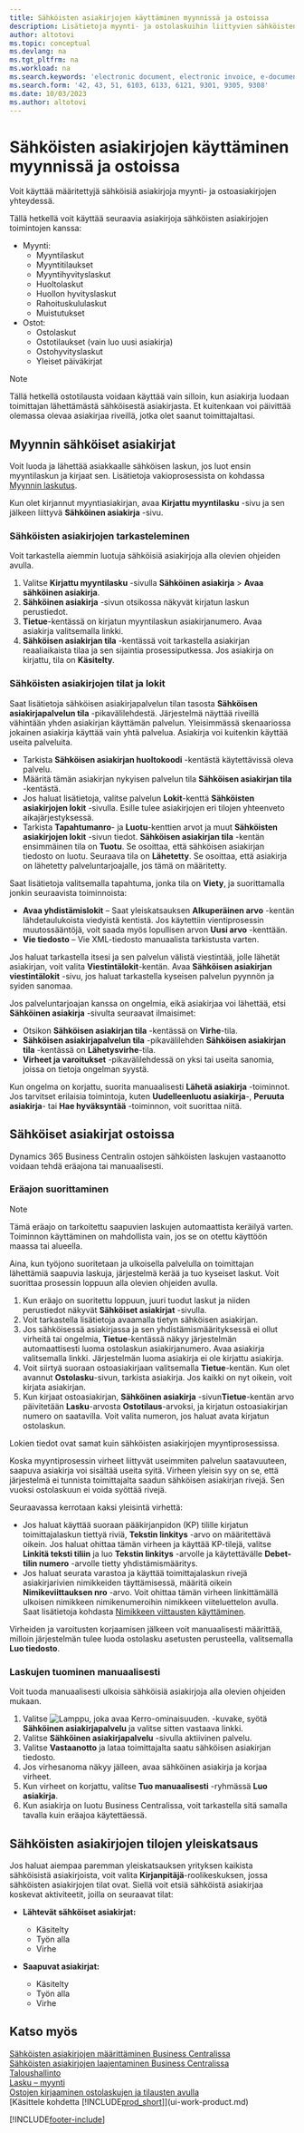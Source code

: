 ```yaml
---
title: Sähköisten asiakirjojen käyttäminen myynnissä ja ostoissa
description: Lisätietoja myynti- ja ostolaskuihin liittyvien sähköisten asiakirjojen toimintojen käyttämisestä.
author: altotovi
ms.topic: conceptual
ms.devlang: na
ms.tgt_pltfrm: na
ms.workload: na
ms.search.keywords: 'electronic document, electronic invoice, e-document, e-invoice, sales, purchase'
ms.search.form: '42, 43, 51, 6103, 6133, 6121, 9301, 9305, 9308'
ms.date: 10/03/2023
ms.author: altotovi
---
```


# <a name="use-e-documents-in-sales-and-purchases"></a>Sähköisten asiakirjojen käyttäminen myynnissä ja ostoissa

Voit käyttää määritettyjä sähköisiä asiakirjoja myynti- ja ostoasiakirjojen yhteydessä.

Tällä hetkellä voit käyttää seuraavia asiakirjoja sähköisten asiakirjojen toimintojen kanssa:  

- Myynti: 
    - Myyntilaskut
    - Myyntitilaukset
    - Myyntihyvityslaskut
    - Huoltolaskut
    - Huollon hyvityslaskut
    - Rahoituskululaskut
    - Muistutukset
- Ostot: 
    - Ostolaskut
    - Ostotilaukset (vain luo uusi asiakirja)
    - Ostohyvityslaskut
    - Yleiset päiväkirjat

> [!NOTE]
> Tällä hetkellä ostotilausta voidaan käyttää vain silloin, kun asiakirja luodaan toimittajan lähettämästä sähköisestä asiakirjasta. Et kuitenkaan voi päivittää olemassa olevaa asiakirjaa riveillä, jotka olet saanut toimittajaltasi.  

## <a name="e-documents-in-sales"></a>Myynnin sähköiset asiakirjat

Voit luoda ja lähettää asiakkaalle sähköisen laskun, jos luot ensin myyntilaskun ja kirjaat sen. Lisätietoja vakioprosessista on kohdassa [Myynnin laskutus](sales-how-invoice-sales.md).

Kun olet kirjannut myyntiasiakirjan, avaa **Kirjattu myyntilasku** -sivu ja sen jälkeen liittyvä **Sähköinen asiakirja** -sivu.

### <a name="view-e-documents"></a>Sähköisten asiakirjojen tarkasteleminen

Voit tarkastella aiemmin luotuja sähköisiä asiakirjoja alla olevien ohjeiden avulla.

1. Valitse **Kirjattu myyntilasku** -sivulla **Sähköinen asiakirja** \> **Avaa sähköinen asiakirja**.
2. **Sähköinen asiakirja** -sivun otsikossa näkyvät kirjatun laskun perustiedot.
3. **Tietue**-kentässä on kirjatun myyntilaskun asiakirjanumero. Avaa asiakirja valitsemalla linkki.
4. **Sähköisen asiakirjan tila** -kentässä voit tarkastella asiakirjan reaaliaikaista tilaa ja sen sijaintia prosessiputkessa. Jos asiakirja on kirjattu, tila on **Käsitelty**.

### <a name="e-document-statuses-and-logs"></a>Sähköisten asiakirjojen tilat ja lokit

Saat lisätietoja sähköisen asiakirjapalvelun tilan tasosta **Sähköisen asiakirjapalvelun tila** -pikavälilehdestä. Järjestelmä näyttää riveillä vähintään yhden asiakirjan käyttämän palvelun. Yleisimmässä skenaariossa jokainen asiakirja käyttää vain yhtä palvelua. Asiakirja voi kuitenkin käyttää useita palveluita.

- Tarkista **Sähköisen asiakirjan huoltokoodi** -kentästä käytettävissä oleva palvelu.
- Määritä tämän asiakirjan nykyisen palvelun tila **Sähköisen asiakirjan tila** -kentästä.
- Jos haluat lisätietoja, valitse palvelun **Lokit**-kenttä **Sähköisten asiakirjojen lokit** -sivulla. Esille tulee asiakirjojen eri tilojen yhteenveto aikajärjestyksessä.
- Tarkista **Tapahtumanro**- ja **Luotu**-kenttien arvot ja muut **Sähköisten asiakirjojen lokit** -sivun tiedot. **Sähköisen asiakirjan tila** -kentän ensimmäinen tila on **Tuotu**. Se osoittaa, että sähköisen asiakirjan tiedosto on luotu. Seuraava tila on **Lähetetty**. Se osoittaa, että asiakirja on lähetetty palveluntarjoajalle, jos tämä on määritetty.

Saat lisätietoja valitsemalla tapahtuma, jonka tila on **Viety**, ja suorittamalla jonkin seuraavista toiminnoista:

- **Avaa yhdistämislokit** – Saat yleiskatsauksen **Alkuperäinen arvo** -kentän lähdetaulukoista viedyistä kentistä. Jos käytettiin vientiprosessin muutossääntöjä, voit saada myös lopullisen arvon **Uusi arvo** -kenttään.
- **Vie tiedosto** – Vie XML-tiedosto manuaalista tarkistusta varten.

Jos haluat tarkastella itsesi ja sen palvelun välistä viestintää, jolle lähetät asiakirjan, voit valita **Viestintälokit**-kentän. Avaa **Sähköisen asiakirjan viestintälokit** -sivu, jos haluat tarkastella kyseisen palvelun pyynnön ja syiden sanomaa.

Jos palveluntarjoajan kanssa on ongelmia, eikä asiakirjaa voi lähettää, etsi **Sähköinen asiakirja** -sivulta seuraavat ilmaisimet:

- Otsikon **Sähköisen asiakirjan tila** -kentässä on **Virhe**-tila.
- **Sähköisen asiakirjapalvelun tila** -pikavälilehden **Sähköisen asiakirjan tila** -kentässä on **Lähetysvirhe**-tila.
- **Virheet ja varoitukset** -pikavälilehdessä on yksi tai useita sanomia, joissa on tietoja ongelman syystä.

Kun ongelma on korjattu, suorita manuaalisesti **Lähetä asiakirja** -toiminnot. Jos tarvitset erilaisia toimintoja, kuten **Uudelleenluotu asiakirja**-, **Peruuta asiakirja**- tai **Hae hyväksyntää** -toiminnon, voit suorittaa niitä.

## <a name="e-documents-in-purchases"></a>Sähköiset asiakirjat ostoissa

Dynamics 365 Business Centralin ostojen sähköisten laskujen vastaanotto voidaan tehdä eräajona tai manuaalisesti.

### <a name="run-the-batch-job"></a>Eräajon suorittaminen

> [!NOTE]
> Tämä eräajo on tarkoitettu saapuvien laskujen automaattista keräilyä varten. Toiminnon käyttäminen on mahdollista vain, jos se on otettu käyttöön maassa tai alueella.

Aina, kun työjono suoritetaan ja ulkoisella palvelulla on toimittajan lähettämiä saapuvia laskuja, järjestelmä kerää ja tuo kyseiset laskut. Voit suorittaa prosessin loppuun alla olevien ohjeiden avulla.

1. Kun eräajo on suoritettu loppuun, juuri tuodut laskut ja niiden perustiedot näkyvät **Sähköiset asiakirjat** -sivulla.
2. Voit tarkastella lisätietoja avaamalla tietyn sähköisen asiakirjan.
3. Jos sähköisessä asiakirjassa ja sen yhdistämismäärityksessä ei ollut virheitä tai ongelmia, **Tietue**-kentässä näkyy järjestelmän automaattisesti luoma ostolaskun asiakirjanumero. Avaa asiakirja valitsemalla linkki. Järjestelmän luoma asiakirja ei ole kirjattu asiakirja.
4. Voit siirtyä suoraan ostoasiakirjaan valitsemalla **Tietue**-kentän. Kun olet avannut **Ostolasku**-sivun, tarkista asiakirja. Jos kaikki on nyt oikein, voit kirjata asiakirjan.
5. Kun kirjaat ostoasiakirjan, **Sähköinen asiakirja** -sivun**Tietue**-kentän arvo päivitetään **Lasku**-arvosta **Ostotilaus**-arvoksi, ja kirjatun ostoasiakirjan numero on saatavilla. Voit valita numeron, jos haluat avata kirjatun ostolaskun.

Lokien tiedot ovat samat kuin sähköisten asiakirjojen myyntiprosessissa.

Koska myyntiprosessin virheet liittyvät useimmiten palvelun saatavuuteen, saapuva asiakirja voi sisältää useita syitä. Virheen yleisin syy on se, että järjestelmä ei tunnista toimittajalta saadun sähköisen asiakirjan rivejä. Sen vuoksi ostolaskuun ei voida syöttää rivejä.

Seuraavassa kerrotaan kaksi yleisintä virhettä:

- Jos haluat käyttää suoraan pääkirjanpidon (KP) tilille kirjatun toimittajalaskun tiettyä riviä, **Tekstin linkitys** -arvo on määritettävä oikein. Jos haluat ohittaa tämän virheen ja käyttää KP-tilejä, valitse **Linkitä teksti tiliin** ja luo **Tekstin linkitys** -arvolle ja käytettävälle **Debet-tilin numero** -arvolle tietty yhdistämismääritys.
- Jos haluat seurata varastoa ja käyttää toimittajalaskun rivejä asiakirjarivien nimikkeiden täyttämisessä, määritä oikein **Nimikeviittauksen nro** -arvo. Voit ohittaa tämän virheen linkittämällä ulkoisen nimikkeen nimikenumeroihin nimikkeen viiteluettelon avulla. Saat lisätietoja kohdasta [Nimikkeen viittausten käyttäminen](inventory-how-use-item-cross-refs.md).

Virheiden ja varoitusten korjaamisen jälkeen voit manuaalisesti määrittää, milloin järjestelmän tulee luoda ostolasku asetusten perusteella, valitsemalla **Luo tiedosto**.

### <a name="manually-import-invoices"></a>Laskujen tuominen manuaalisesti

Voit tuoda manuaalisesti ulkoisia sähköisiä asiakirjoja alla olevien ohjeiden mukaan.

1. Valitse ![Lamppu, joka avaa Kerro-ominaisuuden.](media/ui-search/search_small.png "Kerro, mitä haluat tehdä") -kuvake, syötä **Sähköinen asiakirjapalvelu** ja valitse sitten vastaava linkki.
2. Valitse **Sähköinen asiakirjapalvelu** -sivulla aktiivinen palvelu. 
3. Valitse **Vastaanotto** ja lataa toimittajalta saatu sähköisen asiakirjan tiedosto.
4. Jos virhesanoma näkyy jälleen, avaa sähköinen asiakirja ja korjaa virheet.
5. Kun virheet on korjattu, valitse **Tuo manuaalisesti** -ryhmässä **Luo asiakirja**.
6. Kun asiakirja on luotu Business Centralissa, voit tarkastella sitä samalla tavalla kuin eräajoa käytettäessä.

## <a name="overview-of-e-document-statuses"></a>Sähköisten asiakirjojen tilojen yleiskatsaus

Jos haluat aiempaa paremman yleiskatsauksen yrityksen kaikista sähköisistä asiakirjoista, voit valita **Kirjanpitäjä**-roolikeskuksen, jossa sähköisten asiakirjojen tilat ovat. Siellä voit etsiä sähköistä asiakirjaa koskevat aktiviteetit, joilla on seuraavat tilat:

- **Lähtevät sähköiset asiakirjat:**

    - Käsitelty
    - Työn alla
    - Virhe

- **Saapuvat asiakirjat:**

    - Käsitelty
    - Työn alla
    - Virhe

## <a name="see-also"></a>Katso myös

[Sähköisten asiakirjojen määrittäminen Business Centralissa](finance-how-setup-edocuments.md)  
[Sähköisten asiakirjojen laajentaminen Business Centralissa](/dynamics365/business-central/dev-itpro/developer/devenv-extend-edocuments)  
[Taloushallinto](finance.md)  
[Lasku – myynti](sales-how-invoice-sales.md)  
[Ostojen kirjaaminen ostolaskujen ja tilausten avulla](purchasing-how-record-purchases.md)  
[Käsittele kohdetta [!INCLUDE[prod_short](includes/prod_short.md)]](ui-work-product.md)

[!INCLUDE[footer-include](includes/footer-banner.md)]
